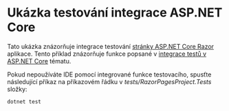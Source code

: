 # <a name="aspnet-core-integration-testing-sample"></a>Ukázka testování integrace ASP.NET Core

Tato ukázka znázorňuje integrace testování [stránky ASP.NET Core Razor](https://docs.microsoft.com/aspnet/core/mvc/razor-pages) aplikace. Tento příklad znázorňuje funkce popsané v [integrace testů v ASP.NET Core](https://docs.microsoft.com/aspnet/core/test/integration-tests) tématu.

Pokud nepoužíváte IDE pomocí integrované funkce testovacího, spusťte následující příkaz na příkazovém řádku v *tests/RazorPagesProject.Tests* složky:

```console
dotnet test
```
